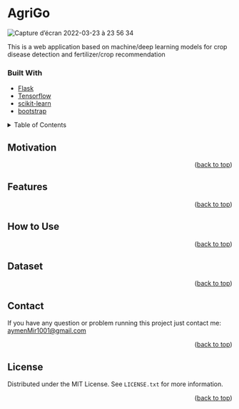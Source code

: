 <div id="top"></div>

# AgriGo

![Capture d’écran 2022-03-23 à 23 56 34](https://user-images.githubusercontent.com/83681204/159978827-fccf752e-2d36-4dc3-a15a-ce3a57e90165.png)

<!-- ABOUT THE PROJECT -->


This is a web application based on machine/deep learning models for crop disease detection and fertilizer/crop recommendation

### Built With

* [Flask](https://flask.palletsprojects.com/en/2.0.x/)
* [Tensorflow](https://www.tensorflow.org)
* [scikit-learn](https://scikit-learn.org/stable/)
* [bootstrap](https://getbootstrap.com/docs/5.0/getting-started/introduction/)

<details>
  <summary>Table of Contents</summary>
  <ol>
    <li><a href="#motivation">Motivation</a></li>
    <li><a href="#motivation">Features</a></li>
    <li><a href="#how-to-use">How to use</a></li>
    <li><a href="#dataset">Dataset</a></li>
    <li><a href="#contact">Contact</a></li>
    <li><a href="#license">License</a></li>
  </ol>
</details>


<!-- Motivation -->
## Motivation



<p align="right">(<a href="#top">back to top</a>)</p>


<!-- Features -->
## Features



<p align="right">(<a href="#top">back to top</a>)</p>


<!-- USAGE  -->
## How to Use

   
<p align="right">(<a href="#top">back to top</a>)</p>

<!-- data -->
## Dataset

   
<p align="right">(<a href="#top">back to top</a>)</p>



<!-- Contact -->
## Contact

If you have any question or problem running this project just contact me: aymenMir1001@gmail.com

<p align="right">(<a href="#top">back to top</a>)</p>


<!-- LICENSE -->
## License

Distributed under the MIT License. See `LICENSE.txt` for more information.

<p align="right">(<a href="#top">back to top</a>)</p>

